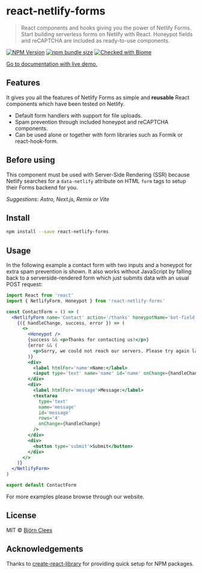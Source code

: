 # react-netlify-forms

> React components and hooks giving you the power of Netlify Forms. Start building serverless forms on Netlify with React. Honeypot fields and reCAPTCHA are included as ready-to-use components.

[![NPM Version](https://img.shields.io/npm/v/react-netlify-forms)](https://www.npmjs.com/package/react-netlify-forms)
[![npm bundle size](https://img.shields.io/bundlephobia/minzip/react-netlify-forms)](http://bundlephobia.com/package/react-netlify-forms)
[![Checked with Biome](https://img.shields.io/badge/Checked_with-Biome-60a5fa?&logo=biome)](https://biomejs.dev)

[Go to documentation with live demo.](https://pyrax.github.io/react-netlify-forms)

## Features

It gives you all the features of Netlify Forms as simple and **reusable** React components which have been tested on Netlify.

- Default form handlers with support for file uploads.
- Spam prevention through included honeypot and reCAPTCHA components.
- Can be used alone or together with form libraries such as Formik or react-hook-form.

## Before using

This component must be used with Server-Side Rendering (SSR) because Netlify
searches for a `data-netlify` attribute on HTML `form` tags to setup their
Forms backend for you.

_Suggestions: Astro, Next.js, Remix or Vite_

## Install

```bash
npm install --save react-netlify-forms
```

## Usage

In the following example a contact form with two inputs and a honeypot for extra spam prevention is shown. It also works without JavaScript by falling back to a serverside-rendered form which just submits data with an usual POST request:

```jsx
import React from 'react'
import { NetlifyForm, Honeypot } from 'react-netlify-forms'

const ContactForm = () => (
  <NetlifyForm name='Contact' action='/thanks' honeypotName='bot-field'>
    {({ handleChange, success, error }) => (
      <>
        <Honeypot />
        {success && <p>Thanks for contacting us!</p>}
        {error && (
          <p>Sorry, we could not reach our servers. Please try again later.</p>
        )}
        <div>
          <label htmlFor='name'>Name:</label>
          <input type='text' name='name' id='name' onChange={handleChange} />
        </div>
        <div>
          <label htmlFor='message'>Message:</label>
          <textarea
            type='text'
            name='message'
            id='message'
            rows='4'
            onChange={handleChange}
          />
        </div>
        <div>
          <button type='submit'>Submit</button>
        </div>
      </>
    )}
  </NetlifyForm>
)

export default ContactForm
```

For more examples please browse through our website.

## License

MIT © [Björn Clees](https://github.com/Pyrax)

## Acknowledgements

Thanks to [create-react-library](https://www.npmjs.com/package/create-react-library) for providing quick setup for NPM packages.
